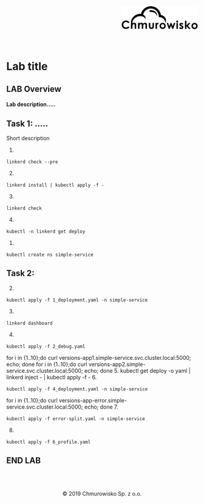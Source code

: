 <img src="../img/logo.png" alt="Chmurowisko logo" width="200" align="right">
<br><br>
<br><br>
<br><br>

# Lab title

## LAB Overview

#### Lab description.....

## Task 1: .....
Short description

1. 
```
linkerd check --pre
```
2. 
```
linkerd install | kubectl apply -f -
```
3. 
```
linkerd check
```
4. 
```
kubectl -n linkerd get deploy
```
1. 
```
kubectl create ns simple-service
```
## Task 2:
2. 
```
kubectl apply -f 1_deployment.yaml -n simple-service
```
3. 
```
linkerd dashboard
```
4. 
```
kubectl apply -f 2_debug.yaml
```
for i in {1..10};do curl versions-app1.simple-service.svc.cluster.local:5000; echo; done
for i in {1..10};do curl versions-app2.simple-service.svc.cluster.local:5000; echo; done
5. 
kubectl get deploy -o yaml | linkerd inject - | kubectl apply -f -
6. 
```
kubectl apply -f 4_deployment.yaml -n simple-service
```
for i in {1..10};do curl versions-app-error.simple-service.svc.cluster.local:5000; echo; done
7. 
```
kubectl apply -f error-split.yaml -n simple-service
```
8. 
```
kubectl apply -f 6_profile.yaml
```
## END LAB

<br><br>

<center><p>&copy; 2019 Chmurowisko Sp. z o.o.<p></center>
